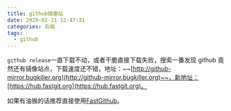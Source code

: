 ```yaml
---
title: github镜像站
date: 2020-02-11 12:47:31
categories: 后端
tags:
  - github
---
```


`github release`一直下载不动，或者干脆直接下载失败，搜索一番发现 github 竟然还有镜像站点，下载速度还不错，地址：~~[http://github-mirror.bugkiller.org](http://github-mirror.bugkiller.org)~~，新地址：[https://hub.fastgit.org](https://hub.fastgit.org)。

如果有油猴的话推荐直接使用[FastGithub](https://greasyfork.org/en/scripts/397419-fastgithub-%E9%95%9C%E5%83%8F%E5%8A%A0%E9%80%9F%E8%AE%BF%E9%97%AE-%E5%85%8B%E9%9A%86%E5%92%8C%E4%B8%8B%E8%BD%BD)。

